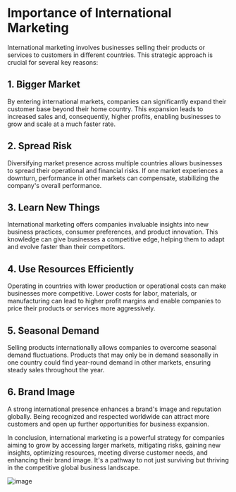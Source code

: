 # Importance of International Marketing

International marketing involves businesses selling their products or services to customers in different countries. This strategic approach is crucial for several key reasons:

## 1. Bigger Market
By entering international markets, companies can significantly expand their customer base beyond their home country. This expansion leads to increased sales and, consequently, higher profits, enabling businesses to grow and scale at a much faster rate.

## 2. Spread Risk
Diversifying market presence across multiple countries allows businesses to spread their operational and financial risks. If one market experiences a downturn, performance in other markets can compensate, stabilizing the company's overall performance.

## 3. Learn New Things
International marketing offers companies invaluable insights into new business practices, consumer preferences, and product innovation. This knowledge can give businesses a competitive edge, helping them to adapt and evolve faster than their competitors.

## 4. Use Resources Efficiently
Operating in countries with lower production or operational costs can make businesses more competitive. Lower costs for labor, materials, or manufacturing can lead to higher profit margins and enable companies to price their products or services more aggressively.

## 5. Seasonal Demand
Selling products internationally allows companies to overcome seasonal demand fluctuations. Products that may only be in demand seasonally in one country could find year-round demand in other markets, ensuring steady sales throughout the year.

## 6. Brand Image
A strong international presence enhances a brand's image and reputation globally. Being recognized and respected worldwide can attract more customers and open up further opportunities for business expansion.

In conclusion, international marketing is a powerful strategy for companies aiming to grow by accessing larger markets, mitigating risks, gaining new insights, optimizing resources, meeting diverse customer needs, and enhancing their brand image. It's a pathway to not just surviving but thriving in the competitive global business landscape.



![image](https://github.com/Collegehive/Notes/assets/159722383/4df65612-9964-4859-8c35-9a96532fface)
